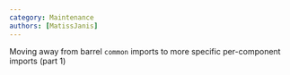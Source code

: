 ```yaml
---
category: Maintenance
authors: [MatissJanis]
---
```


Moving away from barrel `common` imports to more specific per-component imports (part 1)
